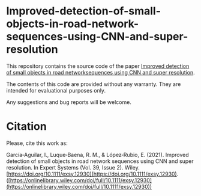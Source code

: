 # Improved-detection-of-small-objects-in-road-network-sequences-using-CNN-and-super-resolution

This repository contains the source code of the paper [Improved detection of small objects in road networksequences using CNN and super resolution](https://onlinelibrary.wiley.com/doi/full/10.1111/exsy.12930).

The contents of this code are provided without any warranty. They are intended for evaluational purposes only.

Any suggestions and bug reports will be welcome.

# Citation
Please, cite this work as:

García‐Aguilar, I., Luque‐Baena, R. M., & López‐Rubio, E. (2021). Improved detection of small objects in road network sequences using <scp>CNN</scp> and super resolution. In Expert Systems (Vol. 39, Issue 2). Wiley. [https://doi.org/10.1111/exsy.12930](https://doi.org/10.1111/exsy.12930).
([https://onlinelibrary.wiley.com/doi/full/10.1111/exsy.12930](https://onlinelibrary.wiley.com/doi/full/10.1111/exsy.12930))
